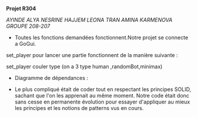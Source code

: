  **Projet R304**

	
 _AYINDE ALYA NESRINE HAJJEM LEONA TRAN AMINA KARMENOVA GROUPE 208-207_


	
 + Toutes les fonctions demandées fonctionnent.Notre projet se connecte a GoGui.
 
 set_player pour lancer une partie fonctionnent de la manière suivante :

 set_player couler type (on a 3 type human ,randomBot,minimax)



  


+ Diagramme de dépendances : 


+ Le plus compliqué était de coder tout en respectant les principes SOLID, sachant que l'on les apprenait au même moment. Notre code était donc sans cesse en permanente évolution pour essayer d'appliquer au mieux les principes et les notions de patterns vus en cours.

